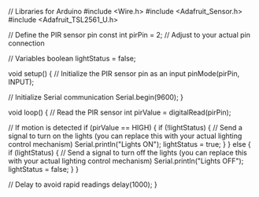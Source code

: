 // Libraries for Arduino
#include <Wire.h>
#include <Adafruit_Sensor.h>
#include <Adafruit_TSL2561_U.h>

// Define the PIR sensor pin
const int pirPin = 2; // Adjust to your actual pin connection

// Variables
boolean lightStatus = false;

void setup() {
  // Initialize the PIR sensor pin as an input
  pinMode(pirPin, INPUT);

  // Initialize Serial communication
  Serial.begin(9600);
}

void loop() {
  // Read the PIR sensor
  int pirValue = digitalRead(pirPin);

  // If motion is detected
  if (pirValue == HIGH) {
    if (!lightStatus) {
      // Send a signal to turn on the lights (you can replace this with your actual lighting control mechanism)
      Serial.println("Lights ON");
      lightStatus = true;
    }
  } else {
    if (lightStatus) {
      // Send a signal to turn off the lights (you can replace this with your actual lighting control mechanism)
      Serial.println("Lights OFF");
      lightStatus = false;
    }
  }

  // Delay to avoid rapid readings
  delay(1000);
}

